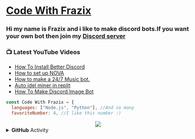 # [Code With Frazix][youtube]
### Hi my name is Frazix and i like to make discord bots.If you want your own bot then join my [Discord server][Discord]

### 📺 Latest YouTube Videos

<!-- YOUTUBE:START -->
- [How To Install Better Discord](https://www.youtube.com/watch?v=-7HDwBIYZdU)
- [How to set up NOVA](https://www.youtube.com/watch?v=VzDj2kyfNtg)
- [How to make a 24/7 Music bot.](https://www.youtube.com/watch?v=oqEXmESBQBs)
- [Auto idel miner in replit](https://www.youtube.com/watch?v=13UMcDU6dQc)
- [How To Make Discord Image Bot](https://www.youtube.com/watch?v=MrvZMZxwJoc)
<!-- YOUTUBE:END -->

```js
const Code With Frazix = {
  languages: ["Node.js", "Python"], //And so many
  favoriteNumber: 4, //I like this number :)
  ```
 
<div align="center"><img src="https://github-profile-trophy.vercel.app/?username=Frazix12&theme=dracula"></div>
<details>
  <summary><b>GitHub</b> Activity</summary>  <img align="left" src="https://github-readme-stats.vercel.app/api?username=Frazix12&theme=tokyonight"><img align="right" src="https://github-readme-stats.vercel.app/api/top-langs/?username=Frazix12&theme=tokyonight&hide=batchfile">
</details>

[Discord]: https://dsc.gg/cwf/
[youtube]: https://www.youtube.com/channel/UCgiRfle1_JSaFV00XcUzfHQ/
